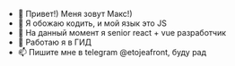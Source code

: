 - 👋 Привет!) Меня зовут Макс!)
- 👀 Я обожаю кодить, и мой язык это JS
- 🌱 На данный момент я senior react + vue разработчик
- 💞️ Работаю я в ГИД
- 📫 Пишите мне в telegram @etojeafront, буду рад
